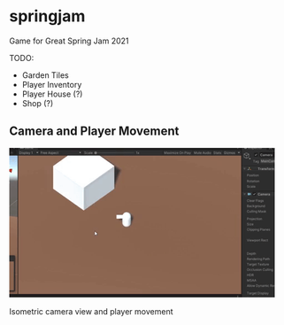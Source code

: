 # springjam

Game for Great Spring Jam 2021

TODO: 
  - Garden Tiles
  - Player Inventory
  - Player House (?)
  - Shop (?)


<h2>Camera and Player Movement</h2>

![](Gifs/spring-jam-movement.gif)

<p>Isometric camera view and player movement</p>
